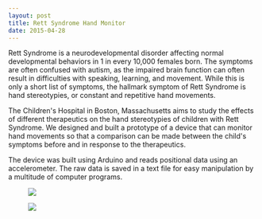 ```yaml
---
layout: post
title: Rett Syndrome Hand Monitor
date: 2015-04-28
---
```


Rett Syndrome is a neurodevelopmental disorder affecting normal developmental behaviors in 1 in every 10,000 females born. The symptoms are often confused with autism, as the impaired brain function can often result in difficulties with speaking, learning, and movement. While this is only a short list of symptoms, the hallmark symptom of Rett Syndrome is hand stereotypies, or constant and repetitive hand movements.  

The Children's Hospital in Boston, Massachusetts aims to study the effects of different therapeutics on the hand stereotypies of children with Rett Syndrome. We designed and built a prototype of a device that can monitor hand movements so that a comparison can be made between the child's symptoms before and in response to the therapeutics.

The device was built using Arduino and reads positional data using an accelerometer. The raw data is saved in a text file for easy manipulation by a multitude of computer programs.

<div class="blog-photos">
  <figure class="blog-item">
    <img class="blog-pic" src="https://user-images.githubusercontent.com/16715814/29907751-30a9242c-8dd2-11e7-93db-dad10de47bc9.png">
  </figure>
  <figure class="blog-item">
    <img class="blog-pic" src="https://user-images.githubusercontent.com/16715814/29907755-345e74f0-8dd2-11e7-9693-518bea518103.png">
    </figure>
  </div>
  
